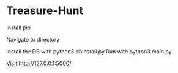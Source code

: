# Treasure-Hunt

Install pip

Navigate to directory

Install the DB with python3 dbinstall.py
Run with python3 main.py

Visit http://127.0.0.1:5000/